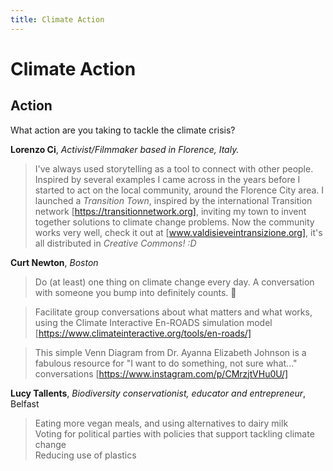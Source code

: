 ```yaml
---
title: Climate Action
---
```


# Climate Action

## Action

What action are you taking to tackle the climate crisis?


**Lorenzo Ci**, *Activist/Filmmaker based in Florence, Italy.*
>I've always used storytelling as a tool to connect with other people. Inspired by several examples I came across in the years before I started to act on the local community, around the Florence City area. I launched a *Transition Town*, inspired by the international Transition network [https://transitionnetwork.org], inviting my town to invent together solutions to climate change problems. Now the community works very well, check it out at [www.valdisieveintransizione.org], it's all distributed in *Creative Commons! :D*

**Curt Newton**, *Boston*
> Do (at least) one thing on climate change every day. A conversation with someone you bump into definitely counts. :green_heart:

> Facilitate group conversations about what matters and what works, using the Climate Interactive En-ROADS simulation model [https://www.climateinteractive.org/tools/en-roads/] 

> This simple Venn Diagram from Dr. Ayanna Elizabeth Johnson is a fabulous resource for "I want to do something, not sure what..." conversations [https://www.instagram.com/p/CMrzjtVHu0U/]

**Lucy Tallents**, *Biodiversity conservationist, educator and entrepreneur*, Belfast
> Eating more vegan meals, and using alternatives to dairy milk  
Voting for political parties with policies that support tackling climate change  
Reducing use of plastics

